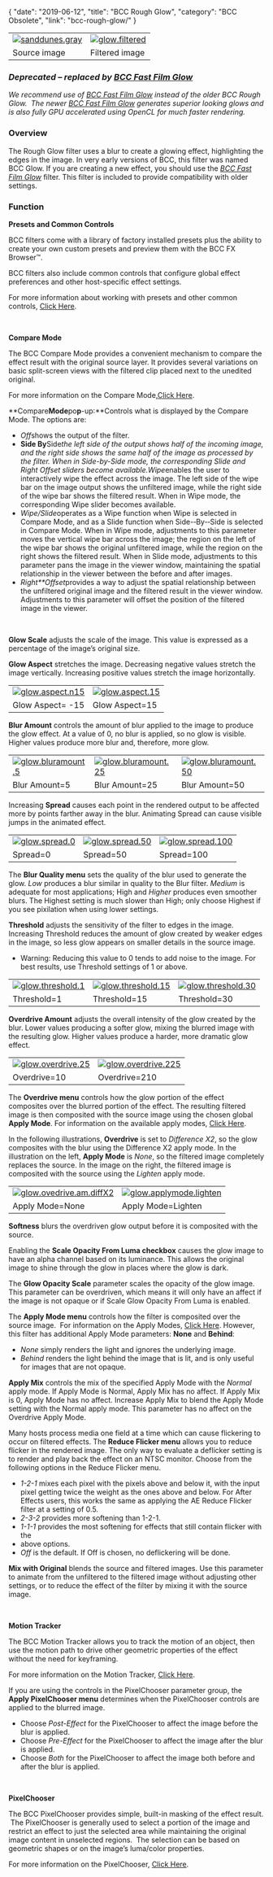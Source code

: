 {
"date": "2019-06-12",
"title": "BCC Rough Glow",
"category": "BCC Obsolete",
"link": "bcc-rough-glow/"
}

 

|  |  |
| --- | --- |
| [![sanddunes.gray](https://borisfx-com-res.cloudinary.com/image/upload//documentation/continuum/uploads/2013/07/sanddunes.gray_.jpg)](https://borisfx-com-res.cloudinary.com/image/upload//documentation/continuum/uploads/2013/07/sanddunes.gray_.jpg) | [![glow.filtered](https://borisfx-com-res.cloudinary.com/image/upload//documentation/continuum/uploads/2013/06/glow.filtered.jpg)](https://borisfx-com-res.cloudinary.com/image/upload//documentation/continuum/uploads/2013/06/glow.filtered.jpg) |
| Source image | Filtered image |


### *Deprecated – replaced by [BCC Fast Film Glow](/documentation/continuum/bcc-fast-film-glow)*


*We recommend use of [BCC Fast Film Glow](/documentation/continuum/bcc-fast-film-glow) instead of the older BCC Rough Glow.  The newer [BCC Fast Film Glow](/documentation/continuum/bcc-fast-film-glow) generates superior looking glows and is also fully GPU accelerated using OpenCL for much faster rendering.*


### Overview


The Rough Glow filter uses a blur to create a glowing effect, highlighting the edges in the image. In very early versions of BCC, this filter was named BCC Glow. If you are creating a new effect, you should use the *[BCC Fast Film Glow](/documentation/continuum/bcc-fast-film-glow)* filter. This filter is included to provide compatibility with older settings.


### Function


**Presets and Common Controls**


BCC filters come with a library of factory installed presets plus the ability to create your own custom presets and preview them with the BCC FX Browser™.


BCC filters also include common controls that configure global effect preferences and other host-specific effect settings.


For more information about working with presets and other common controls, [Click Here](/documentation/continuum/bcc-common-controls/).

 


**Compare Mode**


The BCC Compare Mode provides a convenient mechanism to compare the effect result with the original source layer. It provides several variations on basic split-screen views with the filtered clip placed next to the unedited original.


For more information on the Compare Mode,[Click Here](/documentation/continuum/bcc-compare-mode/).

**Compare****Mode****po****p****-­up:**Controls what is displayed by the Compare Mode. The options are:


* *Off*shows the output of the filter.
* **Side By**Side*the left side of the output shows half of the incoming image, and the right side shows the same half of the image as processed by the filter. When in Side-by-Side mode, the corresponding Slide and Right Offset sliders become available.Wipe*enables the user to interactively wipe the effect across the image. The left side of the wipe bar on the image output shows the unfiltered image, while the right side of the wipe bar shows the filtered result. When in Wipe mode, the corresponding Wipe slider becomes available.
* *Wipe/Slide*operates as a Wipe function when Wipe is selected in Compare Mode, and as a Slide function when Side-­‐By-­‐Side is selected in Compare Mode. When in Wipe mode, adjustments to this parameter moves the vertical wipe bar across the image; the region on the left of the wipe bar shows the original unfiltered image, while the region on the right shows the filtered result. When in Slide mode, adjustments to this parameter pans the image in the viewer window, maintaining the spatial relationship in the viewer between the before and after images.
* *Right**Offset*provides a way to adjust the spatial relationship between the unfiltered original image and the filtered result in the viewer window. Adjustments to this parameter will offset the position of the filtered image in the viewer.


 


**Glow Scale** adjusts the scale of the image. This value is expressed as a percentage of the image’s original size.


**Glow Aspect** stretches the image. Decreasing negative values stretch the image vertically. Increasing positive values stretch the image horizontally.




|  |  |
| --- | --- |
| [![glow.aspect.n15](https://borisfx-com-res.cloudinary.com/image/upload//documentation/continuum/uploads/2013/06/glow.aspect.n15.jpg)](https://borisfx-com-res.cloudinary.com/image/upload//documentation/continuum/uploads/2013/06/glow.aspect.n15.jpg) | [![glow.aspect.15](https://borisfx-com-res.cloudinary.com/image/upload//documentation/continuum/uploads/2013/06/glow.aspect.15.jpg)](https://borisfx-com-res.cloudinary.com/image/upload//documentation/continuum/uploads/2013/06/glow.aspect.15.jpg) |
| Glow Aspect= -15 | Glow Aspect=15 |


**Blur Amount** controls the amount of blur applied to the image to produce the glow effect. At a value of 0, no blur is applied, so no glow is visible. Higher values produce more blur and, therefore, more glow.




|  |  |  |
| --- | --- | --- |
| [![glow.bluramount.5](https://borisfx-com-res.cloudinary.com/image/upload//documentation/continuum/uploads/2013/06/glow.bluramount.5.jpg)](https://borisfx-com-res.cloudinary.com/image/upload//documentation/continuum/uploads/2013/06/glow.bluramount.5.jpg) | [![glow.bluramount.25](https://borisfx-com-res.cloudinary.com/image/upload//documentation/continuum/uploads/2013/06/glow.bluramount.25.jpg)](https://borisfx-com-res.cloudinary.com/image/upload//documentation/continuum/uploads/2013/06/glow.bluramount.25.jpg) | [![glow.bluramount.50](https://borisfx-com-res.cloudinary.com/image/upload//documentation/continuum/uploads/2013/06/glow.bluramount.50.jpg)](https://borisfx-com-res.cloudinary.com/image/upload//documentation/continuum/uploads/2013/06/glow.bluramount.50.jpg) |
| Blur Amount=5 | Blur Amount=25 | Blur Amount=50 |


Increasing **Spread** causes each point in the rendered output to be affected more by points farther away in the blur. Animating Spread can cause visible jumps in the animated effect.




|  |  |  |
| --- | --- | --- |
| [![glow.spread.0](https://borisfx-com-res.cloudinary.com/image/upload//documentation/continuum/uploads/2013/06/glow.spread.0.jpg)](https://borisfx-com-res.cloudinary.com/image/upload//documentation/continuum/uploads/2013/06/glow.spread.0.jpg) | [![glow.spread.50](https://borisfx-com-res.cloudinary.com/image/upload//documentation/continuum/uploads/2013/06/glow.spread.50.jpg)](https://borisfx-com-res.cloudinary.com/image/upload//documentation/continuum/uploads/2013/06/glow.spread.50.jpg) | [![glow.spread.100](https://borisfx-com-res.cloudinary.com/image/upload//documentation/continuum/uploads/2013/06/glow.spread.100.jpg)](https://borisfx-com-res.cloudinary.com/image/upload//documentation/continuum/uploads/2013/06/glow.spread.100.jpg) |
| Spread=0 | Spread=50 | Spread=100 |


The **Blur Quality menu** sets the quality of the blur used to generate the glow. *Low* produces a blur similar in quality to the Blur filter. *Medium* is adequate for most applications; High and *Higher* produces even smoother blurs. The Highest setting is much slower than High; only choose Highest if you see pixilation when using lower settings.


**Threshold** adjusts the sensitivity of the filter to edges in the image. Increasing Threshold reduces the amount of glow created by weaker edges in the image, so less glow appears on smaller details in the source image.


* Warning: Reducing this value to 0 tends to add noise to the image. For best results, use Threshold settings of 1 or above.




|  |  |  |
| --- | --- | --- |
| [![glow.threshold.1](https://borisfx-com-res.cloudinary.com/image/upload//documentation/continuum/uploads/2013/06/glow.threshold.1.jpg)](https://borisfx-com-res.cloudinary.com/image/upload//documentation/continuum/uploads/2013/06/glow.threshold.1.jpg) | [![glow.threshold.15](https://borisfx-com-res.cloudinary.com/image/upload//documentation/continuum/uploads/2013/06/glow.threshold.15.jpg)](https://borisfx-com-res.cloudinary.com/image/upload//documentation/continuum/uploads/2013/06/glow.threshold.15.jpg) | [![glow.threshold.30](https://borisfx-com-res.cloudinary.com/image/upload//documentation/continuum/uploads/2013/06/glow.threshold.30.jpg)](https://borisfx-com-res.cloudinary.com/image/upload//documentation/continuum/uploads/2013/06/glow.threshold.30.jpg) |
| Threshold=1 | Threshold=15 | Threshold=30 |


**Overdrive Amount** adjusts the overall intensity of the glow created by the blur. Lower values producing a softer glow, mixing the blurred image with the resulting glow. Higher values produce a harder, more dramatic glow effect.




|  |  |
| --- | --- |
| [![glow.overdrive.25](https://borisfx-com-res.cloudinary.com/image/upload//documentation/continuum/uploads/2013/06/glow.overdrive.25.jpg)](https://borisfx-com-res.cloudinary.com/image/upload//documentation/continuum/uploads/2013/06/glow.overdrive.25.jpg) | [![glow.overdrive.225](https://borisfx-com-res.cloudinary.com/image/upload//documentation/continuum/uploads/2013/06/glow.overdrive.225.jpg)](https://borisfx-com-res.cloudinary.com/image/upload//documentation/continuum/uploads/2013/06/glow.overdrive.225.jpg) |
| Overdrive=10 | Overdrive=210 |


The **Overdrive menu** controls how the glow portion of the effect composites over the blurred portion of the effect. The resulting filtered image is then composited with the source image using the chosen global **Apply Mode**. For information on the available apply modes, [Click Here](/documentation/continuum/bcc-apply-modes/).

In the following illustrations, **Overdrive** is set to *Difference X2*, so the glow composites with the blur using the Difference X2 apply mode. In the illustration on the left, **Apply Mode** is *None*, so the filtered image completely replaces the source. In the image on the right, the filtered image is composited with the source using the *Lighten* apply mode.




|  |  |
| --- | --- |
| [![glow.ovedrive.am.diffX2](https://borisfx-com-res.cloudinary.com/image/upload//documentation/continuum/uploads/2013/06/glow.ovedrive.am_.diffX2_.jpg)](https://borisfx-com-res.cloudinary.com/image/upload//documentation/continuum/uploads/2013/06/glow.ovedrive.am_.diffX2_.jpg) | [![glow.applymode.lighten](https://borisfx-com-res.cloudinary.com/image/upload//documentation/continuum/uploads/2013/06/glow.applymode.lighten.jpg)](https://borisfx-com-res.cloudinary.com/image/upload//documentation/continuum/uploads/2013/06/glow.applymode.lighten.jpg) |
| Apply Mode=None | Apply Mode=Lighten |


**Softness** blurs the overdriven glow output before it is composited with the source.


Enabling the **Scale Opacity From Luma checkbox** causes the glow image to have an alpha channel based on its luminance. This allows the original image to shine through the glow in places where the glow is dark.


The **Glow Opacity Scale** parameter scales the opacity of the glow image. This parameter can be overdriven, which means it will only have an affect if the image is not opaque or if Scale Glow Opacity From Luma is enabled.


The **Apply Mode menu** controls how the filter is composited over the source image.  For information on the Apply Modes, [Click Here](/documentation/continuum/bcc-apply-modes/). However, this filter has additional Apply Mode parameters: **None** and **Behind**:

* *None* simply renders the light and ignores the underlying image.
* *Behind* renders the light behind the image that is lit, and is only useful for images that are not opaque.


**Apply Mix** controls the mix of the specified Apply Mode with the *Normal* apply mode. If Apply Mode is Normal, Apply Mix has no affect. If Apply Mix is 0, Apply Mode has no affect. Increase Apply Mix to blend the Apply Mode setting with the Normal apply mode. This parameter has no affect on the Overdrive Apply Mode.


Many hosts process media one field at a time which can cause flickering to occur on filtered effects. The **Reduce Flicker menu** allows you to reduce flicker in the rendered image. The only way to evaluate a deflicker setting is to render and play back the effect on an NTSC monitor. Choose from the following options in the Reduce Flicker menu.


* *1-2-1* mixes each pixel with the pixels above and below it, with the input pixel getting twice the weight as the ones above and below. For After Effects users, this works the same as applying the AE Reduce Flicker filter at a setting of 0.5.
* *2-3-2* provides more softening than 1-2-1.
* *1-1-1* provides the most softening for effects that still contain flicker with the
* above options.
* *Off* is the default. If Off is chosen, no deflickering will be done.


**Mix with Original** blends the source and filtered images. Use this parameter to animate from the unfiltered to the filtered image without adjusting other settings, or to reduce the effect of the filter by mixing it with the source image.


 


**Motion Tracker**


The BCC Motion Tracker allows you to track the motion of an object, then use the motion path to drive other geometric properties of the effect without the need for keyframing.


For more information on the Motion Tracker, [Click Here](/documentation/continuum/bcc-motion-tracker/).

If you are using the controls in the PixelChooser parameter group, the **Apply PixelChooser menu** determines when the PixelChooser controls are applied to the blurred image.


* Choose *Post-Effect* for the PixelChooser to affect the image before the blur is applied.
* Choose *Pre-Effect* for the PixelChooser to affect the image after the blur is applied.
* Choose *Both* for the PixelChooser to affect the image both before and after the blur is applied.


 


**PixelChooser**


The BCC PixelChooser provides simple, built-in masking of the effect result.  The PixelChooser is generally used to select a portion of the image and restrict an effect to just the selected area while maintaining the original image content in unselected regions.  The selection can be based on geometric shapes or on the image’s luma/color properties.


For more information on the PixelChooser, [Click Here](/documentation/continuum/bcc-pixel-chooser/).

 